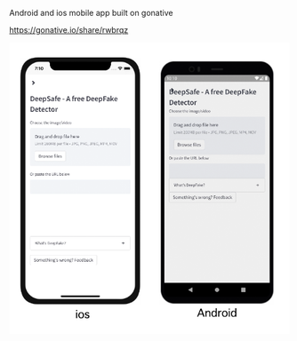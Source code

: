 Android and ios mobile app built on gonative

https://gonative.io/share/rwbrqz

![Screenshot](app.png)
